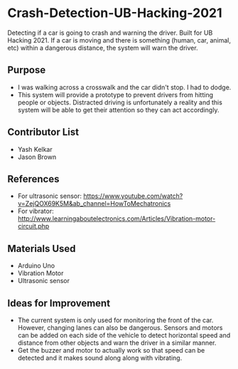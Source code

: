 # Crash-Detection-UB-Hacking-2021
Detecting if a car is going to crash and warning the driver. Built for UB Hacking 2021. If a car is moving and there is something (human, car, animal, etc) within a dangerous distance, the system will warn the driver. 

## Purpose
- I was walking across a crosswalk and the car didn't stop. I had to dodge. 
- This system will provide a prototype to prevent drivers from hitting people or objects. Distracted driving is unfortunately a reality and this system will be able to get their attention so they can act accordingly. 

## Contributor List
- Yash Kelkar
- Jason Brown

## References
- For ultrasonic sensor: https://www.youtube.com/watch?v=ZejQOX69K5M&ab_channel=HowToMechatronics
- For vibrator: http://www.learningaboutelectronics.com/Articles/Vibration-motor-circuit.php

## Materials Used
- Arduino Uno
- Vibration Motor 
- Ultrasonic sensor


## Ideas for Improvement
- The current system is only used for monitoring the front of the car. However, changing lanes can also be dangerous. Sensors and motors can be added on each side of the vehicle to detect horizontal speed and distance from other objects and warn the driver in a similar manner.
- Get the buzzer and motor to actually work so that speed can be detected and it makes sound along along with vibrating.

